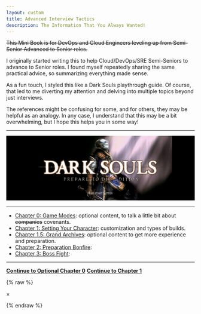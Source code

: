 ```yaml
---
layout: custom
title: Advanced Interview Tactics
description: The Information That You Always Wanted!
---
```


~~This Mini Book is for DevOps and Cloud Engineers leveling up from Semi-Senior Advanced to Senior roles.~~

I originally started writing this to help Cloud/DevOps/SRE Semi-Seniors to advance to Senior roles. I found myself repeatedly sharing the same practical advice, so summarizing everything made sense.

As a fun touch, I styled this like a Dark Souls playthrough guide. Of course, that led to me diverting my attention and delving into multiple topics beyond just interviews.

The references might be confusing for some, and for others, they may be helpful as an analogy. In any case, I understand that this may be a bit overwhelming, but I hope this helps you in some way!

---

<img class="myImg" src="../images/interviews/main-menu.png" alt="main-menu" style="cursor: pointer;">

---

- [Chapter 0: Game Modes](/pages/ds-interviews-chapter-0): optional content, to talk a little bit about ~~companies~~ covenants.
- [Chapter 1: Setting Your Character](/pages/ds-interviews-chapter-1): customization and types of builds.
- [Chapter 1.5: Grand Archives](/pages/ds-interviews-chapter-1.5): optional content to get more experience and preparation. 
- [Chapter 2: Preparation Bonfire](/pages/ds-interviews-chapter-2):
- [Chapter 3: Boss Fight](/pages/ds-interviews-chapter-3):


---

<div class="ds-button-container">
  <a href="/pages/ds-interviews-chapter-0" class="ds-button"><strong>Continue to Optional Chapter 0</strong></a>
  <a href="/pages/ds-interviews-chapter-1" class="ds-button"><strong>Continue to Chapter 1</strong></a>
</div>


{% raw %}

<style>
  details summary {
    cursor: pointer;
    font-weight: bold;
  }
  details summary::before {
    content: '➕'; /* Plus sign to indicate expandability */
    margin-right: 10px;
  }
  details[open] summary::before {
    content: '➖'; /* Minus sign to indicate it's expanded */
  }
</style>

<!-- Single Modal -->
<div id="myModal" class="modal">
  <span class="close">&times;</span>
  <img class="modal-content" id="img01">
</div>

<!-- JavaScript for Modal Functionality -->
<script>
  // Get the modal
  var modal = document.getElementById("myModal");

  // Get the modal image element
  var modalImg = document.getElementById("img01");

  // Ensure the modal is hidden on page load
  window.onload = function() {
    modal.style.display = "none";
  };

  // Get all images with class "myImg" and loop through them to add the click event
  var images = document.getElementsByClassName("myImg");
  for (var i = 0; i < images.length; i++) {
    images[i].onclick = function(){
      modal.style.display = "flex"; // Ensure the modal is displayed using flexbox
      modalImg.src = this.src;
    }
  }

  // Get the <span> element that closes the modal
  var span = document.getElementsByClassName("close")[0];

  // When the user clicks on <span> (x), close the modal
  span.onclick = function() { 
    modal.style.display = "none";
  }

  // Close the modal when clicking outside of the image
  modal.onclick = function(event) {
    if (event.target === modal) {
      modal.style.display = "none";
    }
  }

  // Close the modal when pressing the "Esc" key
  document.onkeydown = function(event) {
    if (event.key === "Escape") {
      modal.style.display = "none";
    }
  }
</script>
{% endraw %}
